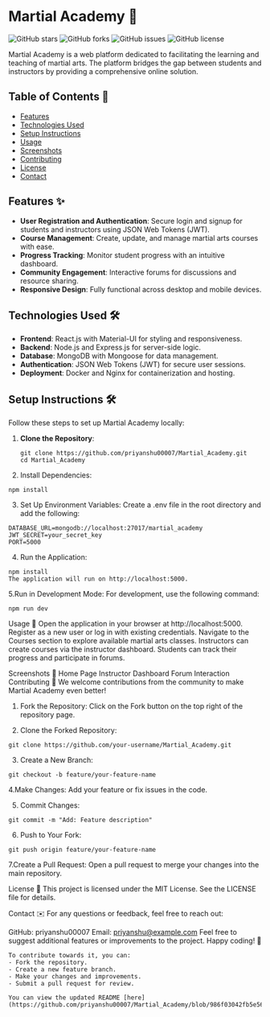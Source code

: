 # Martial Academy 🥋

![GitHub stars](https://img.shields.io/github/stars/priyanshu00007/Martial_Academy?style=social)
![GitHub forks](https://img.shields.io/github/forks/priyanshu00007/Martial_Academy?style=social)
![GitHub issues](https://img.shields.io/github/issues/priyanshu00007/Martial_Academy)
![GitHub license](https://img.shields.io/github/license/priyanshu00007/Martial_Academy)

Martial Academy is a web platform dedicated to facilitating the learning and teaching of martial arts. The platform bridges the gap between students and instructors by providing a comprehensive online solution.

## Table of Contents 📑
- [Features](#features)
- [Technologies Used](#technologies-used)
- [Setup Instructions](#setup-instructions)
- [Usage](#usage)
- [Screenshots](#screenshots)
- [Contributing](#contributing)
- [License](#license)
- [Contact](#contact)

## Features ✨
- **User Registration and Authentication**: Secure login and signup for students and instructors using JSON Web Tokens (JWT).
- **Course Management**: Create, update, and manage martial arts courses with ease.
- **Progress Tracking**: Monitor student progress with an intuitive dashboard.
- **Community Engagement**: Interactive forums for discussions and resource sharing.
- **Responsive Design**: Fully functional across desktop and mobile devices.

## Technologies Used 🛠️
- **Frontend**: React.js with Material-UI for styling and responsiveness.
- **Backend**: Node.js and Express.js for server-side logic.
- **Database**: MongoDB with Mongoose for data management.
- **Authentication**: JSON Web Tokens (JWT) for secure user sessions.
- **Deployment**: Docker and Nginx for containerization and hosting.

## Setup Instructions 🛠️

Follow these steps to set up Martial Academy locally:

1. **Clone the Repository**:
   ```
   git clone https://github.com/priyanshu00007/Martial_Academy.git
   cd Martial_Academy
   ```
2.  Install Dependencies:
```
npm install
```
3. Set Up Environment Variables:
Create a .env file in the root directory and add the following:
```
DATABASE_URL=mongodb://localhost:27017/martial_academy
JWT_SECRET=your_secret_key
PORT=5000
```
4. Run the Application:
```
npm install
The application will run on http://localhost:5000.

```
5.Run in Development Mode:
For development, use the following command:
```
npm run dev
```

Usage 📖
Open the application in your browser at http://localhost:5000.
Register as a new user or log in with existing credentials.
Navigate to the Courses section to explore available martial arts classes.
Instructors can create courses via the instructor dashboard.
Students can track their progress and participate in forums.


Screenshots 📸
Home Page
Instructor Dashboard
Forum Interaction
Contributing 🤝
We welcome contributions from the community to make Martial Academy even better!

1. Fork the Repository:
Click on the Fork button on the top right of the repository page.

2. Clone the Forked Repository:
```
git clone https://github.com/your-username/Martial_Academy.git
````
3. Create a New Branch:
```
git checkout -b feature/your-feature-name
```
4.Make Changes:
Add your feature or fix issues in the code.

5. Commit Changes:
 ```
git commit -m "Add: Feature description"
```
6. Push to Your Fork:
```
git push origin feature/your-feature-name
```
7.Create a Pull Request:
Open a pull request to merge your changes into the main repository.

License 📜
This project is licensed under the MIT License. See the LICENSE file for details.

Contact ✉️
For any questions or feedback, feel free to reach out:

GitHub: priyanshu00007
Email: priyanshu@example.com
Feel free to suggest additional features or improvements to the project. Happy coding! 🚀

```
To contribute towards it, you can:
- Fork the repository.
- Create a new feature branch.
- Make your changes and improvements.
- Submit a pull request for review.

You can view the updated README [here](https://github.com/priyanshu00007/Martial_Academy/blob/986f03042fb5e5619724066465f60a42f18846c3/README.md).
```

